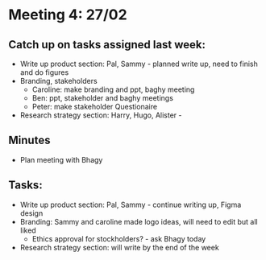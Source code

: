 # Meeting 4: 27/02

## Catch up on tasks assigned last week:

- Write up product section: Pal, Sammy - planned write up, need to finish and do figures
- Branding, stakeholders
  - Caroline: make branding and ppt, baghy meeting
  - Ben: ppt, stakeholder and baghy meetings
  - Peter: make stakeholder Questionaire
- Research strategy section: Harry, Hugo, Alister -

## Minutes

- Plan meeting with Bhagy

## Tasks:

- Write up product section: Pal, Sammy - continue writing up, Figma design
- Branding: Sammy and caroline made logo ideas, will need to edit but all liked
  - Ethics approval for stockholders? - ask Bhagy today
- Research strategy section: will write by the end of the week
